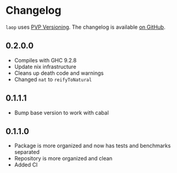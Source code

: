 # Changelog

`laop` uses [PVP Versioning][1].
The changelog is available [on GitHub][2].

## 0.2.0.0

- Compiles with GHC 9.2.8
- Update nix infrastructure
- Cleans up death code and warnings
- Changed `nat` to `reifyToNatural`


## 0.1.1.1

* Bump base version to work with cabal

## 0.1.1.0

* Package is more organized and now has tests and benchmarks separated
* Repository is more organized and clean
* Added CI

[1]: https://pvp.haskell.org
[2]: https://github.com/bolt12/laop2/releases

